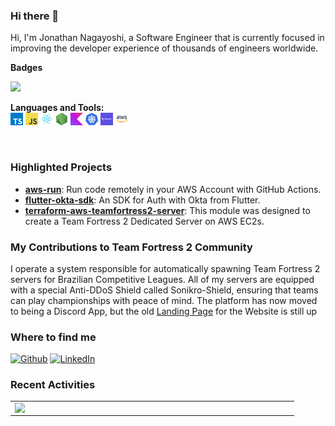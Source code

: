 ### Hi there 👋

Hi, I'm Jonathan Nagayoshi, a Software Engineer that is currently focused in improving the developer experience of thousands of engineers worldwide.

**Badges**

<a href="https://www.credly.com/badges/d9ca03de-4c52-4669-a944-95f212692ca5/public_url"><img height="200" src="https://images.credly.com/images/e44e0db0-168e-4a38-8b01-d7a0d20f1481/image.png"></a>

**Languages and Tools:**  
<code><img height="20" src="https://raw.githubusercontent.com/github/explore/80688e429a7d4ef2fca1e82350fe8e3517d3494d/topics/typescript/typescript.png"></code>
<code><img height="20" src="https://raw.githubusercontent.com/github/explore/80688e429a7d4ef2fca1e82350fe8e3517d3494d/topics/javascript/javascript.png"></code>
<code><img height="20" src="https://raw.githubusercontent.com/github/explore/80688e429a7d4ef2fca1e82350fe8e3517d3494d/topics/react/react.png"></code>
<code><img height="20" src="https://raw.githubusercontent.com/github/explore/80688e429a7d4ef2fca1e82350fe8e3517d3494d/topics/nodejs/nodejs.png"></code>
<code><img height="20" src="https://raw.githubusercontent.com/github/explore/80688e429a7d4ef2fca1e82350fe8e3517d3494d/topics/kotlin/kotlin.png"></code>
<code><img height="20" src="https://raw.githubusercontent.com/github/explore/80688e429a7d4ef2fca1e82350fe8e3517d3494d/topics/kubernetes/kubernetes.png"></code>
<code><img height="20" src="https://raw.githubusercontent.com/github/explore/80688e429a7d4ef2fca1e82350fe8e3517d3494d/topics/terraform/terraform.png"></code>
<code><img height="20" src="https://raw.githubusercontent.com/github/explore/fbceb94436312b6dacde68d122a5b9c7d11f9524/topics/aws/aws.png"></code>

<br/>

### Highlighted Projects

- **[aws-run](https://github.com/sonikro/aws-run)**: Run code remotely in your AWS Account with GitHub Actions.
- **[flutter-okta-sdk](https://github.com/sonikro/flutter-okta-sdk)**: An SDK for Auth with Okta from Flutter.
- **[terraform-aws-teamfortress2-server](https://github.com/sonikro/terraform-aws-teamfortress2-server)**: This module was designed to create a Team Fortress 2 Dedicated Server on AWS EC2s.

### My Contributions to Team Fortress 2 Community

I operate a system responsible for automatically spawning Team Fortress 2 servers for Brazilian Competitive Leagues. All of my servers are equipped with a special Anti-DDoS Shield called Sonikro-Shield, ensuring that teams can play championships with peace of mind.
The platform has now moved to being a Discord App, but the old [Landing Page](https://sonikro.landen.co/) for the Website is still up

<h3>Where to find me</h3>
<p><a href="https://github.com/sonikro" target="_blank"><img alt="Github" src="https://img.shields.io/badge/GitHub-%2312100E.svg?&style=for-the-badge&logo=Github&logoColor=white" /></a>  <a href="https://www.linkedin.com/in/jonathannagayoshi" target="_blank"><img alt="LinkedIn" src="https://img.shields.io/badge/linkedin-%230077B5.svg?&style=for-the-badge&logo=linkedin&logoColor=white" /></a> 
</p>

<!--
**sonikro/sonikro** is a ✨ _special_ ✨ repository because its `README.md` (this file) appears on your GitHub profile.

Here are some ideas to get you started:

- 🔭 I’m currently working on ...
- 🌱 I’m currently learning ...
- 👯 I’m looking to collaborate on ...
- 🤔 I’m looking for help with ...
- 💬 Ask me about ...
- 📫 How to reach me: ...
- 😄 Pronouns: ...
- ⚡ Fun fact: ...
-->

### Recent Activities
<center>
<table>
  <tr>
      <td><img width="440px" align="left" src="https://github-readme-stats.vercel.app/api?username=sonikro&theme=default&show_icons=true&count_private=true" /></td>
  </tr>  
</table>
</center>
